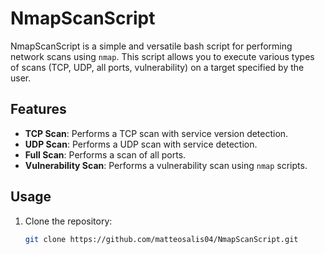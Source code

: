 # NmapScanScript

NmapScanScript is a simple and versatile bash script for performing network scans using `nmap`. This script allows you to execute various types of scans (TCP, UDP, all ports, vulnerability) on a target specified by the user.

## Features

- **TCP Scan**: Performs a TCP scan with service version detection.
- **UDP Scan**: Performs a UDP scan with service detection.
- **Full Scan**: Performs a scan of all ports.
- **Vulnerability Scan**: Performs a vulnerability scan using `nmap` scripts.

## Usage

1. Clone the repository:
   ```bash
   git clone https://github.com/matteosalis04/NmapScanScript.git
